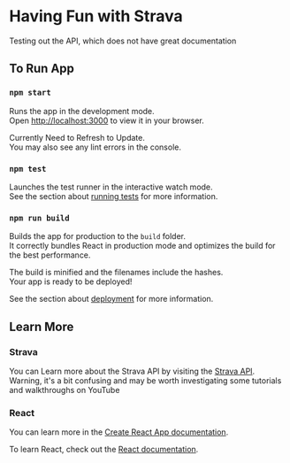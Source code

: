 # Having Fun with Strava

Testing out the API, which does not have great documentation

## To Run App

### `npm start`

Runs the app in the development mode.\
Open [http://localhost:3000](http://localhost:3000) to view it in your browser.

Currently Need to Refresh to Update.\
You may also see any lint errors in the console.

### `npm test`

Launches the test runner in the interactive watch mode.\
See the section about [running tests](https://facebook.github.io/create-react-app/docs/running-tests) for more information.

### `npm run build`

Builds the app for production to the `build` folder.\
It correctly bundles React in production mode and optimizes the build for the best performance.

The build is minified and the filenames include the hashes.\
Your app is ready to be deployed!

See the section about [deployment](https://facebook.github.io/create-react-app/docs/deployment) for more information.

## Learn More

### Strava

You can Learn more about the Strava API by visiting the [Strava API](https://developers.strava.com/).\
Warning, it's a bit confusing and may be worth investigating some tutorials and walkthroughs on YouTube

### React

You can learn more in the [Create React App documentation](https://facebook.github.io/create-react-app/docs/getting-started).

To learn React, check out the [React documentation](https://reactjs.org/).




